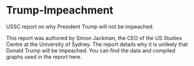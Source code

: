 # Trump-Impeachment
USSC report on why President Trump will not be impeached.


This report was authored by Simon Jackman, the CEO of the US Studies Centre at the University of Sydney. 
The report details why it is unlikely that Donald Trump will be impeached. 
You can find the data and compiled graphs used in the report here. 
